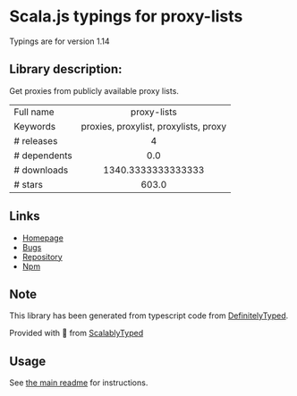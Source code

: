 
# Scala.js typings for proxy-lists

Typings are for version 1.14

## Library description:
Get proxies from publicly available proxy lists.

|                    |                 |
| ------------------ | :-------------: |
| Full name          | proxy-lists |
| Keywords           | proxies, proxylist, proxylists, proxy |
| # releases         | 4 |
| # dependents       | 0.0 |
| # downloads        | 1340.3333333333333 |
| # stars            | 603.0 |

## Links
- [Homepage](https://github.com/chill117/proxy-lists#readme)
- [Bugs](https://github.com/chill117/proxy-lists/issues)
- [Repository](https://github.com/chill117/proxy-lists)
- [Npm](https://www.npmjs.com/package/proxy-lists)
    


## Note
This library has been generated from typescript code from [DefinitelyTyped](https://definitelytyped.org).

Provided with :purple_heart: from [ScalablyTyped](https://github.com/oyvindberg/ScalablyTyped)

## Usage
See [the main readme](../../readme.md) for instructions.


